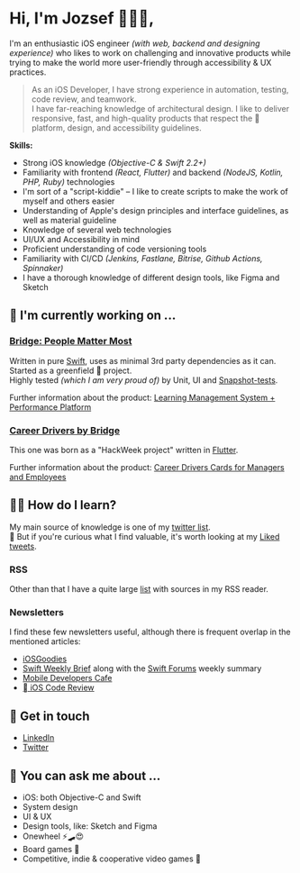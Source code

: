 # Hi, I'm Jozsef 👋👨‍💻,

I'm an enthusiastic iOS engineer _(with web, backend and designing experience)_ who likes to work on challenging and innovative products while trying to make the world more user-friendly through accessibility & UX practices.

> As an iOS Developer, I have strong experience in automation, testing, code review, and teamwork.  
> I have far-reaching knowledge of architectural design. I like to deliver responsive, fast, and high-quality products that respect the  platform, design, and accessibility guidelines.

**Skills:**

- Strong iOS knowledge _(Objective-C & Swift 2.2+)_
- Familiarity with frontend _(React, Flutter)_ and backend _(NodeJS, Kotlin, PHP, Ruby)_ technologies
- I'm sort of a "script-kiddie" – I like to create scripts to make the work of myself and others easier
- Understanding of Apple's design principles and interface guidelines, as well as material guideline
- Knowledge of several web technologies
- UI/UX and Accessibility in mind
- Proficient understanding of code versioning tools
- Familiarity with CI/CD _(Jenkins, Fastlane, Bitrise, Github Actions, Spinnaker)_
- I have a thorough knowledge of different design tools, like Figma and Sketch

## 🔭 I'm currently working on ...

### [Bridge: People Matter Most](https://apps.apple.com/app/id1451995049) 

Written in pure [Swift](https://swift.org/), uses as minimal 3rd party dependencies as it can. Started as a greenfield 🌱 project.  
Highly tested _(which I am very proud of)_ by Unit, UI and [Snapshot-tests](https://github.com/pointfreeco/swift-snapshot-testing/).

Further information about the product: [Learning Management System + Performance Platform](https://www.getbridge.com/)

### [Career Drivers by Bridge](https://apps.apple.com/app/id1517025199)

This one was born as a "HackWeek project" written in [Flutter](https://flutter.dev/).

Further information about the product: [Career Drivers Cards for Managers and Employees](https://www.getbridge.com/career-drivers/)

## 🙇‍♂️ How do I learn?

My main source of knowledge is one of my [twitter list](https://twitter.com/i/lists/942325827227832320).  
🧐 But if you're curious what I find valuable, it's worth looking at my [Liked tweets](https://twitter.com/milk_o_man/likes).

### RSS

Other than that I have a quite large [list](https://gist.github.com/chosa91/529c869ad6045984d87e337c4c422f88) with sources in my RSS reader.

### Newsletters

I find these few newsletters useful, although there is frequent overlap in the mentioned articles:

- [iOSGoodies](https://ios-goodies.com/)
- [Swift Weekly Brief](https://swiftweeklybrief.com/) along with the [Swift Forums](https://forums.swift.org/) weekly summary
- [Mobile Developers Cafe](https://mobiledeveloperscafe.com/)
- [ iOS Code Review](https://newsletter.ioscodereview.com/)

## 🤙 Get in touch

- [LinkedIn](https://www.linkedin.com/in/jozsef-csaszi/)
- [Twitter](https://twitter.com/milk_o_man)

## 💬 You can ask me about ...

- iOS: both Objective-C and Swift
- System design
- UI & UX
- Design tools, like: Sketch and Figma
- Onewheel ⚡️🛹😍
- Board games 🎲
- Competitive, indie & cooperative video games 👾

